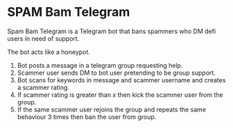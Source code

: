 # SPAM Bam  Telegram
Spam Bam Telegram is a Telegram bot that bans spammers who DM defi users in need of support.

The bot acts like a honeypot. 

1. Bot posts a message in a telegram group requesting help.
2. Scammer user sends DM to bot user pretending to be group support.
3. Bot scans for keywords in message and scammer username and creates a scammer rating.
4. If scammer rating is greater than x then kick the scammer user from the group.
5. If the same scammer user rejoins the group and repeats the same behaviour 3 times then ban the user from group.
